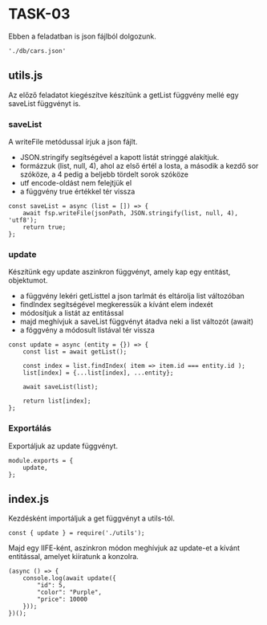 # TASK-03

Ebben a feladatban is json fájlból dolgozunk.
```
'./db/cars.json'
```

## utils.js
Az előző feladatot kiegészítve készítünk a getList függvény mellé egy saveList függvényt is.

### saveList
A writeFile metódussal írjuk a json fájlt.
- JSON.stringify segítségével a kapott listát stringgé alakítjuk.
- formázzuk (list, null, 4), ahol az első értél a losta, a második a kezdő sor szóköze, a 4 pedig a beljebb tördelt sorok szóköze
- utf encode-oldást nem felejtjük el
- a függvény true értékkel tér vissza
```
const saveList = async (list = []) => {
    await fsp.writeFile(jsonPath, JSON.stringify(list, null, 4), 'utf8');
    return true;
};
```

### update
Készítünk egy update aszinkron függvényt, amely kap egy entitást, objektumot.
- a függvény lekéri getListtel a json tarlmát és eltárolja list változóban
- findIndex segítségével megkeressük a kívánt elem indexét
- módosítjuk a listát az entitással
- majd meghívjuk a saveList függvényt átadva neki a list változót (await)
- a föggvény a módosult listával tér vissza

```
const update = async (entity = {}) => {
    const list = await getList();

    const index = list.findIndex( item => item.id === entity.id );
    list[index] = {...list[index], ...entity};
    
    await saveList(list);
    
    return list[index];
};
```

### Exportálás
Exportáljuk az update függvényt.
```
module.exports = {
    update,
};
```

## index.js

Kezdésként importáljuk a get függvényt a utils-tól.
```
const { update } = require('./utils');
```

Majd egy IIFE-ként, aszinkron módon meghívjuk az update-et a kívánt entitással, amelyet kiíratunk a konzolra.
```
(async () => {
    console.log(await update({
        "id": 5,
        "color": "Purple",
        "price": 10000
    }));
})();
```